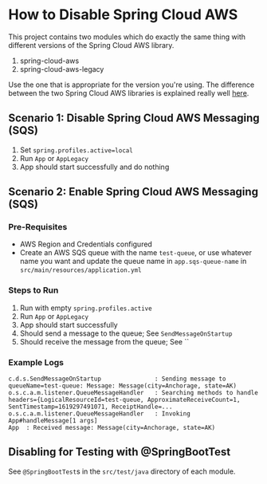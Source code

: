 # How to Disable Spring Cloud AWS

This project contains two modules which do exactly the same thing with 
different versions of the Spring Cloud AWS library.

1. spring-cloud-aws
1. spring-cloud-aws-legacy

Use the one that is appropriate for the version you're using. The difference 
between the two Spring Cloud AWS libraries is explained really well
[here](https://awspring.io/learn/introduction/#versions).

## Scenario 1: Disable Spring Cloud AWS Messaging (SQS)

1. Set `spring.profiles.active=local` 
1. Run `App` or `AppLegacy`
1. App should start successfully and do nothing

## Scenario 2: Enable Spring Cloud AWS Messaging (SQS)

### Pre-Requisites

- AWS Region and Credentials configured
- Create an AWS SQS queue with the name `test-queue`, or use whatever name you want and 
  update the queue name in `app.sqs-queue-name` in `src/main/resources/application.yml`

### Steps to Run

1. Run with empty `spring.profiles.active`
1. Run `App` or `AppLegacy`
1. App should start successfully
1. Should send a message to the queue; See `SendMessageOnStartup`
1. Should receive the message from the queue; See `` 

### Example Logs

```text
c.d.s.SendMessageOnStartup               : Sending message to queueName=test-queue: Message: Message(city=Anchorage, state=AK)
o.s.c.a.m.listener.QueueMessageHandler   : Searching methods to handle headers={LogicalResourceId=test-queue, ApproximateReceiveCount=1, SentTimestamp=1619297491071, ReceiptHandle=...
o.s.c.a.m.listener.QueueMessageHandler   : Invoking App#handleMessage[1 args]
App  : Received message: Message(city=Anchorage, state=AK)

```

## Disabling for Testing with @SpringBootTest

See `@SpringBootTest`s in the `src/test/java` directory of each module.
